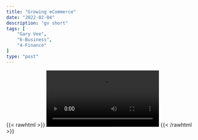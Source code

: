 ```yaml
---
title: "Growing eCommerce"
date: "2022-02-04"
description: "gv short"
tags: [
    "Gary Vee",
    "6-Business",
    "4-Finance"
]
type: "post"
---
```

{{< rawhtml >}}
    <video width="auto" height="auto" controls>
        <source src="https://clips.dev00ps.com/Gary%20Vee/4%20Steps%20To%20Growing%20Your%20Own%20Brand%20shorts.mp4" type="video/mp4"> 
    </video>
{{< /rawhtml >}}